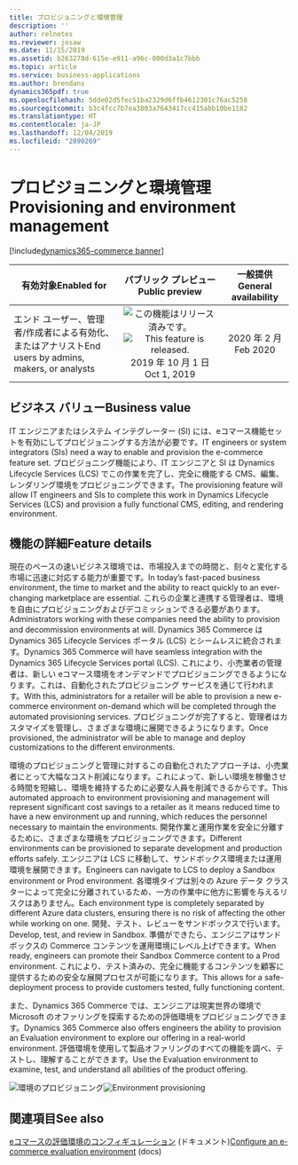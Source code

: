 ```yaml
---
title: プロビジョニングと環境管理
description: ''
author: relnotes
ms.reviewer: josaw
ms.date: 11/15/2019
ms.assetid: b263278d-615e-e911-a96c-000d3a1c7bbb
ms.topic: article
ms.service: business-applications
ms.author: brendans
dynamics365pdf: true
ms.openlocfilehash: 5dde02d5fec51ba2329d6ffb4612301c76ac5258
ms.sourcegitcommit: b3c4fcc7b7ea3803a7643417cc415abb10be1182
ms.translationtype: HT
ms.contentlocale: ja-JP
ms.lasthandoff: 12/04/2019
ms.locfileid: "2890269"
---
```

# <a name="provisioning-and-environment-management"></a><span data-ttu-id="e631c-102">プロビジョニングと環境管理</span><span class="sxs-lookup"><span data-stu-id="e631c-102">Provisioning and environment management</span></span>
[!include[dynamics365-commerce banner](../includes/dynamics365-commerce.md)]

| <span data-ttu-id="e631c-103">有効対象</span><span class="sxs-lookup"><span data-stu-id="e631c-103">Enabled for</span></span>    |  <span data-ttu-id="e631c-104">パブリック プレビュー</span><span class="sxs-lookup"><span data-stu-id="e631c-104">Public preview</span></span> | <span data-ttu-id="e631c-105">一般提供</span><span class="sxs-lookup"><span data-stu-id="e631c-105">General availability</span></span> | 
| ---------- | :----------: |:----------: |
|<span data-ttu-id="e631c-106">エンド ユーザー、管理者/作成者による有効化、またはアナリスト</span><span class="sxs-lookup"><span data-stu-id="e631c-106">End users by admins, makers, or analysts</span></span>|<span data-ttu-id="e631c-107">![この機能はリリース済みです。](/dynamics365-release-plan/media/green-checkmark.png "この機能はリリース済みです。")</span><span class="sxs-lookup"><span data-stu-id="e631c-107">![This feature is released.](/dynamics365-release-plan/media/green-checkmark.png "This feature is released.")</span></span> <span data-ttu-id="e631c-108">2019 年 10 月 1 日</span><span class="sxs-lookup"><span data-stu-id="e631c-108">Oct 1, 2019</span></span>| <span data-ttu-id="e631c-109">2020 年 2 月</span><span class="sxs-lookup"><span data-stu-id="e631c-109">Feb 2020</span></span>|


## <a name="business-value"></a><span data-ttu-id="e631c-110">ビジネス バリュー</span><span class="sxs-lookup"><span data-stu-id="e631c-110">Business value</span></span>
<!-- bv start -->
<span data-ttu-id="e631c-111">IT エンジニアまたはシステム インテグレーター (SI) には、eコマース機能セットを有効にしてプロビジョニングする方法が必要です。</span><span class="sxs-lookup"><span data-stu-id="e631c-111">IT engineers or system integrators (SIs) need a way to enable and provision the e-commerce feature set.</span></span> <span data-ttu-id="e631c-112">プロビジョニング機能により、IT エンジニアと SI は Dynamics Lifecycle Services (LCS) でこの作業を完了し、完全に機能する CMS、編集、レンダリング環境をプロビジョニングできます。</span><span class="sxs-lookup"><span data-stu-id="e631c-112">The provisioning feature will allow IT engineers and SIs to complete this work in Dynamics Lifecycle Services (LCS) and provision a fully functional CMS, editing, and rendering environment.</span></span>
<!-- bv end -->



## <a name="feature-details"></a><span data-ttu-id="e631c-113">機能の詳細</span><span class="sxs-lookup"><span data-stu-id="e631c-113">Feature details</span></span>
<!--feature detail start -->
<span data-ttu-id="e631c-114">現在のペースの速いビジネス環境では、市場投入までの時間と、刻々と変化する市場に迅速に対応する能力が重要です。</span><span class="sxs-lookup"><span data-stu-id="e631c-114">In today’s fast-paced business environment, the time to market and the ability to react quickly to an ever-changing marketplace are essential.</span></span> <span data-ttu-id="e631c-115">これらの企業と連携する管理者は、環境を自由にプロビジョニングおよびデコミッションできる必要があります。</span><span class="sxs-lookup"><span data-stu-id="e631c-115">Administrators working with these companies need the ability to provision and decommission environments at will.</span></span> <span data-ttu-id="e631c-116">Dynamics 365 Commerce は Dynamics 365 Lifecycle Services ポータル (LCS) とシームレスに統合されます。</span><span class="sxs-lookup"><span data-stu-id="e631c-116">Dynamics 365 Commerce will have seamless integration with the Dynamics 365 Lifecycle Services portal (LCS).</span></span> <span data-ttu-id="e631c-117">これにより、小売業者の管理者は、新しい eコマース環境をオンデマンドでプロビジョニングできるようになります。これは、自動化されたプロビジョニング サービスを通じて行われます。</span><span class="sxs-lookup"><span data-stu-id="e631c-117">With this, administrators for a retailer will be able to provision a new e-commerce environment on-demand which will be completed through the automated provisioning services.</span></span> <span data-ttu-id="e631c-118">プロビジョニングが完了すると、管理者はカスタマイズを管理し、さまざまな環境に展開できるようになります。</span><span class="sxs-lookup"><span data-stu-id="e631c-118">Once provisioned, the administrator will be able to manage and deploy customizations to the different environments.</span></span> 

<span data-ttu-id="e631c-119">環境のプロビジョニングと管理に対するこの自動化されたアプローチは、小売業者にとって大幅なコスト削減になります。これによって、新しい環境を稼働させる時間を短縮し、環境を維持するために必要な人員を削減できるからです。</span><span class="sxs-lookup"><span data-stu-id="e631c-119">This automated approach to environment provisioning and management will represent significant cost savings to a retailer as it means reduced time to have a new environment up and running, which reduces the personnel necessary to maintain the environments.</span></span> <span data-ttu-id="e631c-120">開発作業と運用作業を安全に分離するために、さまざまな環境をプロビジョニングできます。</span><span class="sxs-lookup"><span data-stu-id="e631c-120">Different environments can be provisioned to separate development and production efforts safely.</span></span> <span data-ttu-id="e631c-121">エンジニアは LCS に移動して、サンドボックス環境または運用環境を展開できます。</span><span class="sxs-lookup"><span data-stu-id="e631c-121">Engineers can navigate to LCS to deploy a Sandbox environment or Prod environment.</span></span> <span data-ttu-id="e631c-122">各環境タイプは別々の Azure データ クラスターによって完全に分離されているため、一方の作業中に他方に影響を与えるリスクはありません。</span><span class="sxs-lookup"><span data-stu-id="e631c-122">Each environment type is completely separated by different Azure data clusters, ensuring there is no risk of affecting the other while working on one.</span></span> <span data-ttu-id="e631c-123">開発、テスト、レビューをサンドボックスで行います。</span><span class="sxs-lookup"><span data-stu-id="e631c-123">Develop, test, and review in Sandbox.</span></span> <span data-ttu-id="e631c-124">準備ができたら、エンジニアはサンドボックスの Commerce コンテンツを運用環境にレベル上げできます。</span><span class="sxs-lookup"><span data-stu-id="e631c-124">When ready, engineers can promote their Sandbox Commerce content to a Prod environment.</span></span> <span data-ttu-id="e631c-125">これにより、テスト済みの、完全に機能するコンテンツを顧客に提供するための安全な展開プロセスが可能になります。</span><span class="sxs-lookup"><span data-stu-id="e631c-125">This allows for a safe-deployment process to provide customers tested, fully functioning content.</span></span> 

<span data-ttu-id="e631c-126">また、Dynamics 365 Commerce では、エンジニアは現実世界の環境で Microsoft のオファリングを探索するための評価環境をプロビジョニングできます。</span><span class="sxs-lookup"><span data-stu-id="e631c-126">Dynamics 365 Commerce also offers engineers the ability to provision an Evaluation environment to explore our offering in a real-world environment.</span></span> <span data-ttu-id="e631c-127">評価環境を使用して製品オファリングのすべての機能を調べ、テストし、理解することができます。</span><span class="sxs-lookup"><span data-stu-id="e631c-127">Use the Evaluation environment to examine, test, and understand all abilities of the product offering.</span></span>

<span data-ttu-id="e631c-128">![環境のプロビジョニング](media/environment_provisioning.png "環境のプロビジョニング")</span><span class="sxs-lookup"><span data-stu-id="e631c-128">![Environment provisioning](media/environment_provisioning.png "Environment provisioning")</span></span>
<!--feature detail end -->










## <a name="see-also"></a><span data-ttu-id="e631c-129">関連項目</span><span class="sxs-lookup"><span data-stu-id="e631c-129">See also</span></span>

<span data-ttu-id="e631c-130">[eコマースの評価環境のコンフィギュレーション](https://docs.microsoft.com/dynamics365/commerce/provisioning-guide) (ドキュメント)</span><span class="sxs-lookup"><span data-stu-id="e631c-130">[Configure an e-commerce evaluation environment](https://docs.microsoft.com/dynamics365/commerce/provisioning-guide) (docs)</span></span>
